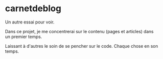 # carnetdeblog
Un autre essai pour voir.

Dans ce projet, je me concentrerai sur le contenu (pages et articles) dans un premier temps.

Laissant à d'autres le soin de se pencher sur le code.
Chaque chose en son temps.
